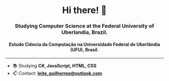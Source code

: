 <h1 align="center">Hi there! 👋</h1>
<h3 align="center">Studying Computer Science at the Federal University of Uberlandia, Brazil.</h3>
<h4 align="center">Estudo Ciência da Computação na Universidade Federal de Uberlândia (UFU), Brasil.</h4>
<hr>

- 📚 Studying **C#, JavaScript, HTML, CSS**
- 📫 Contact: **leite_guilherme@outlook.com**

<!--
**Mintrous/Mintrous** is a ✨ _special_ ✨ repository because its `README.md` (this file) appears on your GitHub profile.

Here are some ideas to get you started:

- 🔭 I’m currently working on ...
- 🌱 I’m currently learning ...
- 👯 I’m looking to collaborate on ...
- 🤔 I’m looking for help with ...
- 💬 Ask me about ...
- 📫 How to reach me: ...
- 😄 Pronouns: ...
- ⚡ Fun fact: ...
-->
